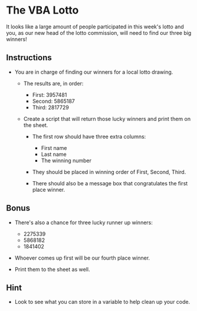 # The VBA Lotto

It looks like a large amount of people participated in this week's lotto and you, as our new head of the lotto commission, will need to find our three big winners!

## Instructions

* You are in charge of finding our winners for a local lotto drawing.

  * The results are, in order:

    * First: 3957481
    * Second: 5865187
    * Third: 2817729

  * Create a script that will return those lucky winners and print them on the sheet.

    * The first row should have three extra columns:

      * First name
      * Last name
      * The winning number

    * They should be placed in winning order of First, Second, Third.

    * There should also be a message box that congratulates the first place winner.

## Bonus

* There's also a chance for three lucky runner up winners:

  * 2275339
  * 5868182
  * 1841402

* Whoever comes up first will be our fourth place winner.

* Print them to the sheet as well.

## Hint

* Look to see what you can store in a variable to help clean up your code.
